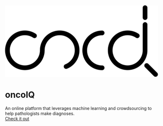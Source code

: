 ![screenshot](./public/logo.svg)
# oncoIQ
An online platform that leverages machine learning and crowdsourcing to help pathologists make diagnoses.\
[Check it out](https://oncoiq.io)
